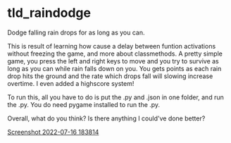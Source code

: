 # tld_raindodge
Dodge falling rain drops for as long as you can.

This is result of learning how cause a delay between funtion activations without freezing the game, and more about classmethods. A pretty simple game, you press the left and right keys to move and you try to survive as long as you can while rain falls down on you. You gets points as each rain drop hits the ground and the rate  which drops fall will slowing increase overtime. I even added a highscore system!

To run this, all you have to do is put the .py and .json in one folder, and run the .py. You do need pygame installed to run the .py.

Overall, what do you think? Is there anything I could've done better?

[Screenshot 2022-07-16 183814](https://user-images.githubusercontent.com/86173616/179375683-db7bd80d-9c3c-4d39-bcd0-8c4ebf949282.png)
